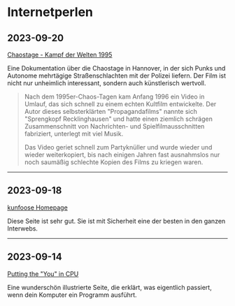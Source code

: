 # Internetperlen

## 2023-09-20
[Chaostage - Kampf der Welten 1995](https://www.youtube.com/watch?v=4NmwaYWnYuQ)

Eine Dokumentation über die Chaostage in Hannover, in der sich Punks und Autonome mehrtägige Straßenschlachten mit der
Polizei liefern. Der Film ist nicht nur unheimlich interessant, sondern auch künstlerisch wertvoll.

> Nach dem 1995er-Chaos-Tagen kam Anfang 1996 ein Video in Umlauf, das sich schnell zu einem echten Kultfilm
> entwickelte. Der Autor dieses selbsterklärten "Propagandafilms" nannte sich "Sprengkopf Recklinghausen" und hatte
> einen ziemlich schrägen Zusammenschnitt von Nachrichten- und Spielfilmausschnitten fabriziert, unterlegt mit viel
> Musik. 
>
> Das Video geriet schnell zum Partyknüller und wurde wieder und wieder weiterkopiert, bis nach einigen Jahren fast
> ausnahmslos nur noch saumäßig schlechte Kopien des Films zu kriegen waren. 

---

## 2023-09-18
[kunfoose Homepage](https://kunfoo.org/)

Diese Seite ist sehr gut. Sie ist mit Sicherheit eine der besten in den ganzen Interwebs.

---

## 2023-09-14
[Putting the "You" in CPU](https://cpu.land/)

Eine wunderschön illustrierte Seite, die erklärt, was eigentlich passiert, wenn dein Komputer ein Programm ausführt.
